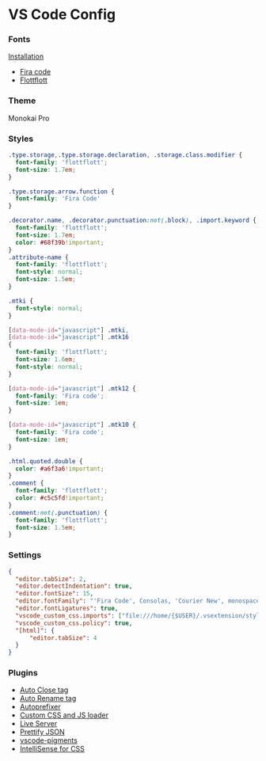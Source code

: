 # VS Code Config
### Fonts
[Installation](https://medium.com/@zamamohammed/multiple-fonts-alternative-to-operator-mono-in-vscode-7745b52120a0)
* [Fira code](https://github.com/tonsky/FiraCode)
* [Flottflott](https://www.dafont.com/flottflott.font)
### Theme
Monokai Pro
### Styles
```css
.type.storage,.type.storage.declaration, .storage.class.modifier {
  font-family: 'flottflott';
  font-size: 1.7em;
}

.type.storage.arrow.function {
  font-family: 'Fira Code'
}

.decorator.name, .decorator.punctuation:not(.block), .import.keyword {
  font-family: 'flottflott';
  font-size: 1.7em;
  color: #68f39b!important;
}
.attribute-name {
  font-family: 'flottflott';
  font-style: normal;
  font-size: 1.5em;
}

.mtki {
  font-style: normal;
}

[data-mode-id="javascript"] .mtki,
[data-mode-id="javascript"] .mtk16
{
  font-family: 'flottflott';
  font-size: 1.6em;
  font-style: normal;
}

[data-mode-id="javascript"] .mtk12 {
  font-family: 'Fira code';
  font-size: 1em;
}

[data-mode-id="javascript"] .mtk10 {
  font-family: 'Fira code';
  font-size: 1em;
}

.html.quoted.double {
  color: #a6f3a6!important;
}
.comment {
  font-family: 'flottflott';
  color: #c5c5fd!important;
}
.comment:not(.punctuation) {
  font-family: 'flottflott';
  font-size: 1.5em;
}
```
### Settings
```json
{
  "editor.tabSize": 2,
  "editor.detectIndentation": true,
  "editor.fontSize": 15,
  "editor.fontFamily": "'Fira Code', Consolas, 'Courier New', monospace",
  "editor.fontLigatures": true,
  "vscode_custom_css.imports": ["file:///home/{$USER}/.vsextension/style.css"],
  "vscode_custom_css.policy": true,
  "[html]": {
      "editor.tabSize": 4
  }
}
```
### Plugins
* [Auto Close tag](https://marketplace.visualstudio.com/items?itemName=formulahendry.auto-close-tag)
* [Auto Rename tag](https://marketplace.visualstudio.com/items?itemName=formulahendry.auto-rename-tag)
* [Autoprefixer](https://marketplace.visualstudio.com/items?itemName=mrmlnc.vscode-autoprefixer)
* [Custom CSS and JS loader](https://marketplace.visualstudio.com/items?itemName=be5invis.vscode-custom-css)
* [Live Server](https://marketplace.visualstudio.com/items?itemName=ritwickdey.LiveServer)
* [Prettify JSON](https://marketplace.visualstudio.com/items?itemName=mohsen1.prettify-json)
* [vscode-pigments](https://marketplace.visualstudio.com/items?itemName=jaspernorth.vscode-pigments)
* [IntelliSense for CSS](https://marketplace.visualstudio.com/items?itemName=Zignd.html-css-class-completion)
